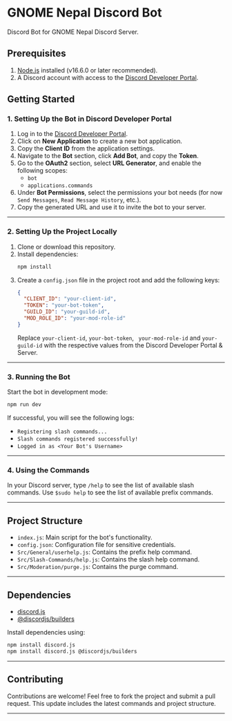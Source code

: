 # GNOME Nepal Discord Bot

Discord Bot for GNOME Nepal Discord Server.

## Prerequisites

1. [Node.js](https://nodejs.org/) installed (v16.6.0 or later recommended).
2. A Discord account with access to the [Discord Developer Portal](https://discord.com/developers/applications).

## Getting Started

### 1. Setting Up the Bot in Discord Developer Portal

1. Log in to the [Discord Developer Portal](https://discord.com/developers/applications).
2. Click on **New Application** to create a new bot application.
3. Copy the **Client ID** from the application settings.
4. Navigate to the **Bot** section, click **Add Bot**, and copy the **Token**.
5. Go to the **OAuth2** section, select **URL Generator**, and enable the following scopes:
   - `bot`
   - `applications.commands`
6. Under **Bot Permissions**, select the permissions your bot needs (for now `Send Messages`, `Read Message History`, etc.).
7. Copy the generated URL and use it to invite the bot to your server.

---

### 2. Setting Up the Project Locally

1. Clone or download this repository.
2. Install dependencies:
   ```bash
   npm install
   ```
3. Create a `config.json` file in the project root and add the following keys:
   ```json
   {
     "CLIENT_ID": "your-client-id",
     "TOKEN": "your-bot-token",
     "GUILD_ID": "your-guild-id",
     "MOD_ROLE_ID": "your-mod-role-id"
   }
   ```
   Replace `your-client-id`, `your-bot-token`, ` your-mod-role-id` and `your-guild-id` with the respective values from the Discord Developer Portal & Server.

---

### 3. Running the Bot

Start the bot in development mode:

```bash
npm run dev
```

If successful, you will see the following logs:

- `Registering slash commands...`
- `Slash commands registered successfully!`
- `Logged in as <Your Bot's Username>`

---

### 4. Using the Commands

In your Discord server, type `/help` to see the list of available slash commands.
Use `$sudo help` to see the list of available prefix commands.

---

## Project Structure

- `index.js`: Main script for the bot's functionality.
- `config.json`: Configuration file for sensitive credentials.
- `Src/General/userhelp.js`: Contains the prefix help command.
- `Src/Slash-Commands/help.js`: Contains the slash help command.
- `Src/Moderation/purge.js`: Contains the purge command.

---

## Dependencies

- [discord.js](https://www.npmjs.com/package/discord.js)
- [@discordjs/builders](https://www.npmjs.com/package/@discordjs/builders)

Install dependencies using:

```bash
npm install discord.js
npm install discord.js @discordjs/builders
```

---

## Contributing

Contributions are welcome! Feel free to fork the project and submit a pull request.
This update includes the latest commands and project structure.

---
